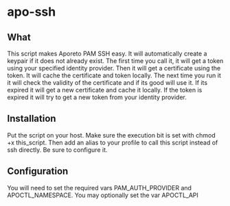 # apo-ssh

## What

This script makes Aporeto PAM SSH easy. It will automatically create a keypair if it does not already exist. The first time you call it, it will get a token using your specified identity provider. Then it will get a certificate using the token. It will cache the certificate and token locally. The next time you run it it will check the validity of the certificate and if its good will use it. If its expired it will get a new certificate and cache it locally. If the token is expired it will try to get a new token from your identity provider.

## Installation

Put the script on your host. Make sure the execution bit is set with chmod +x this_script. Then add an alias to your profile to call this script instead of ssh directly. Be sure to configure it.

## Configuration
You will need to set the required vars PAM_AUTH_PROVIDER and APOCTL_NAMESPACE. You may optionally set the var APOCTL_API
